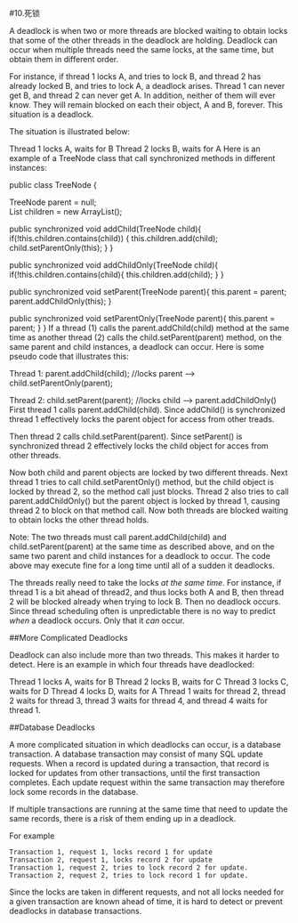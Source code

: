 #10.死锁

A deadlock is when two or more threads are blocked waiting to obtain locks that some of the other threads in the deadlock are holding. Deadlock can occur when multiple threads need the same locks, at the same time, but obtain them in different order.

For instance, if thread 1 locks A, and tries to lock B, and thread 2 has already locked B, and tries to lock A, a deadlock arises. Thread 1 can never get B, and thread 2 can never get A. In addition, neither of them will ever know. They will remain blocked on each their object, A and B, forever. This situation is a deadlock.

The situation is illustrated below:

Thread 1  locks A, waits for B
Thread 2  locks B, waits for A
Here is an example of a TreeNode class that call synchronized methods in different instances:

public class TreeNode {
 
  TreeNode parent   = null;  
  List     children = new ArrayList();

  public synchronized void addChild(TreeNode child){
    if(!this.children.contains(child)) {
      this.children.add(child);
      child.setParentOnly(this);
    }
  }
  
  public synchronized void addChildOnly(TreeNode child){
    if(!this.children.contains(child){
      this.children.add(child);
    }
  }
  
  public synchronized void setParent(TreeNode parent){
    this.parent = parent;
    parent.addChildOnly(this);
  }

  public synchronized void setParentOnly(TreeNode parent){
    this.parent = parent;
  }
}
If a thread (1) calls the parent.addChild(child) method at the same time as another thread (2) calls the child.setParent(parent) method, on the same parent and child instances, a deadlock can occur. Here is some pseudo code that illustrates this:

Thread 1: parent.addChild(child); //locks parent
          --> child.setParentOnly(parent);

Thread 2: child.setParent(parent); //locks child
          --> parent.addChildOnly()
First thread 1 calls parent.addChild(child). Since addChild() is synchronized thread 1 effectively locks the parent object for access from other treads.

Then thread 2 calls child.setParent(parent). Since setParent() is synchronized thread 2 effectively locks the child object for acces from other threads.

Now both child and parent objects are locked by two different threads. Next thread 1 tries to call child.setParentOnly() method, but the child object is locked by thread 2, so the method call just blocks. Thread 2 also tries to call parent.addChildOnly() but the parent object is locked by thread 1, causing thread 2 to block on that method call. Now both threads are blocked waiting to obtain locks the other thread holds.

Note: The two threads must call parent.addChild(child) and child.setParent(parent) at the same time as described above, and on the same two parent and child instances for a deadlock to occur. The code above may execute fine for a long time until all of a sudden it deadlocks.

The threads really need to take the locks *at the same time*. For instance, if thread 1 is a bit ahead of thread2, and thus locks both A and B, then thread 2 will be blocked already when trying to lock B. Then no deadlock occurs. Since thread scheduling often is unpredictable there is no way to predict *when* a deadlock occurs. Only that it *can* occur.


##More Complicated Deadlocks

Deadlock can also include more than two threads. This makes it harder to detect. Here is an example in which four threads have deadlocked:

Thread 1  locks A, waits for B
Thread 2  locks B, waits for C
Thread 3  locks C, waits for D
Thread 4  locks D, waits for A
Thread 1 waits for thread 2, thread 2 waits for thread 3, thread 3 waits for thread 4, and thread 4 waits for thread 1.

##Database Deadlocks

A more complicated situation in which deadlocks can occur, is a database transaction. A database transaction may consist of many SQL update requests. When a record is updated during a transaction, that record is locked for updates from other transactions, until the first transaction completes. Each update request within the same transaction may therefore lock some records in the database.

If multiple transactions are running at the same time that need to update the same records, there is a risk of them ending up in a deadlock.

For example

```
Transaction 1, request 1, locks record 1 for update
Transaction 2, request 1, locks record 2 for update
Transaction 1, request 2, tries to lock record 2 for update.
Transaction 2, request 2, tries to lock record 1 for update.
```

Since the locks are taken in different requests, and not all locks needed for a given transaction are known ahead of time, it is hard to detect or prevent deadlocks in database transactions.